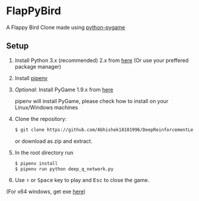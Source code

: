 FlapPyBird
===============

A Flappy Bird Clone made using [python-pygame][pygame]

Setup
---------------------------

1. Install Python 3.x (recommended) 2.x from [here](https://www.python.org/download/releases/) (Or use your preffered package manager)

1. Install [pipenv]

1. _Optional_: Install PyGame 1.9.x from [here](http://www.pygame.org/download.shtml)

   pipenv will install PyGame, please check how to install on your Linux/Windows machines

1. Clone the repository:

   ```bash
   $ git clone https://github.com/Abhishek18101996/DeepReinforcementLearningFlappyBird
   ```

   or download as zip and extract.

1. In the root directory run

   ```bash
   $ pipenv install
   $ pipenv run python deep_q_network.py
   ```

1. Use <kbd>&uarr;</kbd> or <kbd>Space</kbd> key to play and <kbd>Esc</kbd> to close the game.

(For x64 windows, get exe [here](http://www.lfd.uci.edu/~gohlke/pythonlibs/#pygame))


[pygame]: http://www.pygame.org
[pipenv]: https://pipenv.readthedocs.io/en/latest/
